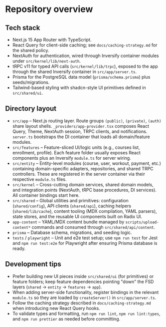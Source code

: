 # Repository overview

## Tech stack
- Next.js 15 App Router with TypeScript.
- React Query for client-side caching; see `docs/caching-strategy.md` for the shared policy.
- NextAuth for authentication, wired through Inversify container modules under `src/kernel/lib/next-auth`.
- tRPC v11 for typed API calls (`src/kernel/lib/trpc`), exposed to the app through the shared Inversify container in `src/app/server.ts`.
- Prisma for the PostgreSQL data model (`prisma/schema.prisma`) plus seeds/migrations.
- Tailwind-based styling with shadcn-style UI primitives defined in `src/shared/ui`.

## Directory layout
- `src/app` – Next.js routing layer. Route groups `(public)`, `(private)`, `(auth)` share layout shells. `_providers/app-provider.tsx` composes React Query, Theme, NextAuth session, TRPC clients, and notifications. `server.ts` bootstraps the DI container that loads all domain/feature modules.
- `src/features` – Feature-sliced UI/logic units (e.g., courses list, enrollment, profile). Each feature folder usually exposes React components plus an Inversify `module.ts` for server wiring.
- `src/entity` – Entity-level modules (course, user, workout, payment, etc.) containing domain-specific adapters, repositories, and shared TRPC controllers. These are registered in the server container via their respective `module.ts` files.
- `src/kernel` – Cross-cutting domain services, shared domain models, and integration points (NextAuth, tRPC base procedures, DI services). All container bindings start here.
- `src/shared` – Global utilities and primitives: configuration (`shared/config`), API clients (`shared/api`), caching helpers (`shared/lib/cache`), content tooling (MDX compilation, YAML parsers), state stores, and the reusable UI components built on Radix UI.
- `app-content` – YAML/MDX content bundle managed by `scripts/upload-content*` commands and consumed through `src/shared/api/content`.
- `prisma` – Database schema, migrations, and seeding logic.
- `tests` / `playwright` – Unit and e2e test setup; use `npm run test` for Jest and `npm run test:e2e` for Playwright after ensuring Prisma database is ready.

## Development tips
- Prefer building new UI pieces inside `src/shared/ui` (for primitives) or feature folders; keep feature dependencies pointing "down" the FSD layers (`shared` → `entity` → `features` → `app`).
- When adding server-side functionality, register bindings in the relevant `module.ts` so they are loaded by `createServer()` in `src/app/server.ts`.
- Follow the caching strategy described in `docs/caching-strategy.md` when introducing new React Query hooks.
- To validate types and formatting, run `npm run lint`, `npm run lint:types`, and `npm run prettier` as needed before committing.
